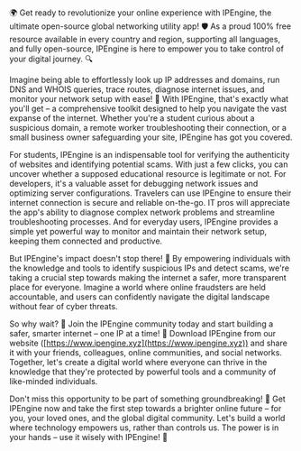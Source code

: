 🌍 Get ready to revolutionize your online experience with IPEngine, the ultimate open-source global networking utility app! 🛡️ As a proud 100% free resource available in every country and region, supporting all languages, and fully open-source, IPEngine is here to empower you to take control of your digital journey. 🔍

Imagine being able to effortlessly look up IP addresses and domains, run DNS and WHOIS queries, trace routes, diagnose internet issues, and monitor your network setup with ease! 📡 With IPEngine, that's exactly what you'll get – a comprehensive toolkit designed to help you navigate the vast expanse of the internet. Whether you're a student curious about a suspicious domain, a remote worker troubleshooting their connection, or a small business owner safeguarding your site, IPEngine has got you covered.

For students, IPEngine is an indispensable tool for verifying the authenticity of websites and identifying potential scams. With just a few clicks, you can uncover whether a supposed educational resource is legitimate or not. For developers, it's a valuable asset for debugging network issues and optimizing server configurations. Travelers can use IPEngine to ensure their internet connection is secure and reliable on-the-go. IT pros will appreciate the app's ability to diagnose complex network problems and streamline troubleshooting processes. And for everyday users, IPEngine provides a simple yet powerful way to monitor and maintain their network setup, keeping them connected and productive.

But IPEngine's impact doesn't stop there! 🚀 By empowering individuals with the knowledge and tools to identify suspicious IPs and detect scams, we're taking a crucial step towards making the internet a safer, more transparent place for everyone. Imagine a world where online fraudsters are held accountable, and users can confidently navigate the digital landscape without fear of cyber threats.

So why wait? 🌟 Join the IPEngine community today and start building a safer, smarter internet – one IP at a time! 🔗 Download IPEngine from our website ([https://www.ipengine.xyz](https://www.ipengine.xyz)) and share it with your friends, colleagues, online communities, and social networks. Together, let's create a digital world where everyone can thrive in the knowledge that they're protected by powerful tools and a community of like-minded individuals.

Don't miss this opportunity to be part of something groundbreaking! 🌟 Get IPEngine now and take the first step towards a brighter online future – for you, your loved ones, and the global digital community. Let's build a world where technology empowers us, rather than controls us. The power is in your hands – use it wisely with IPEngine! 🔩